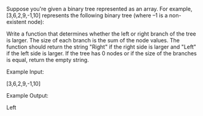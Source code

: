 Suppose you're given a binary tree represented as an array. 
For example, [3,6,2,9,-1,10] represents the following binary tree 
(where –1 is a non-existent node):

Write a function that determines whether the left or right branch of the tree is larger. 
The size of each branch is the sum of the node values. 
The function should return the string "Right" if the right side is larger and "Left" if the left side is larger. If the tree has 0 nodes or if the size of the branches is equal, return the empty string.

Example Input:

[3,6,2,9,-1,10]

Example Output:

Left 